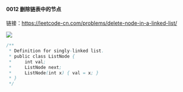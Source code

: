 #### 0012 删除链表中的节点

链接：https://leetcode-cn.com/problems/delete-node-in-a-linked-list/

![](https://github.com/hairrrrr/1200_Problems/blob/master/img/4.png)

```java
/**
 * Definition for singly-linked list.
 * public class ListNode {
 *     int val;
 *     ListNode next;
 *     ListNode(int x) { val = x; }
 * }
 */
```